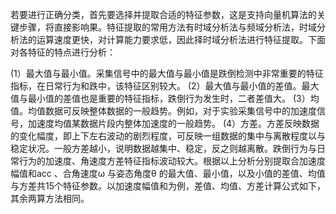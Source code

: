 若要进⾏正确分类，⾸先要选择并提取合适的特征参数，这是⽀持向量机算法的关键步骤，将直接影响果。特征提取的常⽤⽅法有时域分析法与频域分析法，时域分析法的运算速度更快，对计算能⼒要求低，因此择时域分析法进⾏特征提取。下⾯对各特征的特点进⾏分析：
	

(1）最⼤值与最⼩值。采集信号中的最⼤值与最⼩值是跌倒检测中⾮常重要的特征指标，在⽇常⾏为和跌中，该特征区别较⼤。
(2）最⼤值与最⼩值的差值。最⼤值与最⼩值的差值也是重要的特征指标，跌倒⾏为发⽣时，⼆者差值⼤。
(3）均值。均值数据可反映整体数据的⼀般趋势。例如，对于实验采集信号中的加速度信号，加速度均值某数据⽚段内整体加速度的⼀般趋势。
(4）⽅差。⽅差反映数据的变化幅度，即上下左右波动的剧烈程度，可反映⼀组数据的集中与离散程度以与稳定状况。⼀般⽅差越⼩，说明数据越集中、稳定，反之则越离散。跌倒⾏为与⽇常⾏为的加速度、⻆速度⽅差特征指标波动较⼤。根据以上分析分别提取合加速度幅值和acc 、合⻆速度ω 与姿态⻆度θ 的最⼤值、最⼩值，以及⼩值的差值、均值与⽅差共15个特征参数。以加速度幅值和为例，差值、均值、⽅差计算公式如下，其余两算⽅法相同。
